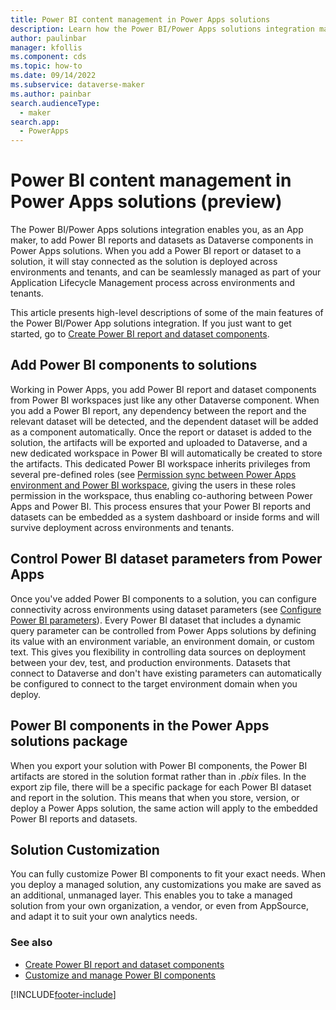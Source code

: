 ```yaml
---
title: Power BI content management in Power Apps solutions
description: Learn how the Power BI/Power Apps solutions integration makes it possible to include Power BI reports and datasets in your apps and manage them in your ALM lifecycle process.
author: paulinbar
manager: kfollis
ms.component: cds
ms.topic: how-to
ms.date: 09/14/2022
ms.subservice: dataverse-maker
ms.author: painbar
search.audienceType: 
  - maker
search.app: 
  - PowerApps
---
```

# Power BI content management in Power Apps solutions (preview)

The Power BI/Power Apps solutions integration enables you, as an App maker, to add Power BI reports and datasets as Dataverse components in Power Apps solutions. When you add a Power BI report or dataset to a solution, it will stay connected as the solution is deployed across environments and tenants, and can be seamlessly managed as part of your Application Lifecycle Management process across environments and tenants.

This article presents high-level descriptions of some of the main features of the Power BI/Power App solutions integration. If you just want to get started, go to [Create Power BI report and dataset components](./create-edit-powerbi-report-dataset-components.md).

## Add Power BI components to solutions

Working in Power Apps, you add Power BI report and dataset components from Power BI workspaces just like any other Dataverse component. When you add a Power BI report, any dependency between the report and the relevant dataset will be detected, and the dependent dataset will be added as a component automatically. Once the report or dataset is added to the solution, the artifacts will be exported and uploaded to Dataverse, and a new dedicated workspace in Power BI will automatically be created to store the artifacts. This dedicated Power BI workspace inherits privileges from several pre-defined roles (see [Permission sync between Power Apps environment and Power BI workspace](../model-driven-apps/customize-manage-powerbi-components.md#permission-sync-between-power-apps-environment-and-power-bi-workspace), giving the users in these roles permission in the workspace, thus enabling co-authoring between Power Apps and Power BI. This process ensures that your Power BI reports and datasets can be embedded as a system dashboard or inside forms and will survive deployment across environments and tenants.

## Control Power BI dataset parameters from Power Apps

Once you've added Power BI components to a solution, you can configure connectivity across environments using dataset parameters (see [Configure Power BI parameters](./create-edit-powerbi-report-dataset-components.md#configure-power-bi-parameters)). Every Power BI dataset that includes a dynamic query parameter can be controlled from Power Apps solutions by defining its value with an environment variable, an environment domain, or custom text. This gives you flexibility in controlling data sources on deployment between your dev, test, and production environments. Datasets that connect to Dataverse and don't have existing parameters can automatically be configured to connect to the target environment domain when you deploy.

## Power BI components in the Power Apps solutions package
 
When you export your solution with Power BI components, the Power BI artifacts are stored in the solution format rather than in *.pbix* files. In the export zip file, there will be a specific package for each Power BI dataset and report in the solution. This means that when you store, version, or deploy a Power Apps solution, the same action will apply to the embedded Power BI reports and datasets.

## Solution Customization
 
You can fully customize Power BI components to fit your exact needs. When you deploy a managed solution, any customizations you make are saved as an additional, unmanaged layer. This enables you to take a managed solution from your own organization, a vendor, or even from AppSource, and adapt it to suit your own analytics needs.

### See also

* [Create Power BI report and dataset components](./create-edit-powerbi-report-dataset-components.md)
* [Customize and manage Power BI components](../model-driven-apps/customize-manage-powerbi-components.md)

[!INCLUDE[footer-include](../../includes/footer-banner.md)]